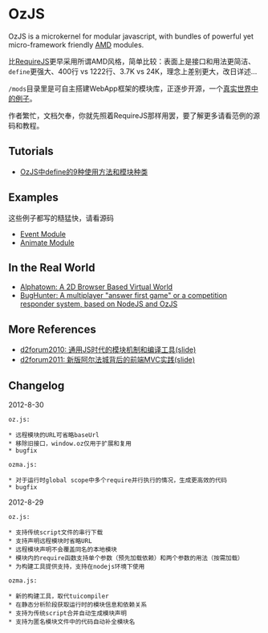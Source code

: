 # OzJS

OzJS is a microkernel for modular javascript, with bundles of powerful yet micro-framework friendly [AMD](http://requirejs.org/docs/whyamd.html) modules.

比[RequireJS](http://requirejs.org/)更早采用所谓AMD风格，简单比较：表面上是接口和用法更简洁、`define`更强大、400行 vs 1222行、3.7K vs 24K，理念上差别更大，改日详述…

`/mods`目录里是可自主搭建WebApp框架的模块库，正逐步开源，一个[真实世界中的例子](http://ww4.sinaimg.cn/large/62651c14jw1dvpfdi27o7j.jpg)。

作者繁忙，文档欠奉，你就先照着RequireJS那样用罢，要了解更多请看范例的源码和教程。

## Tutorials

* [OzJS中define的9种使用方法和模块种类](https://github.com/dexteryy/OzJS/blob/master/api.md)

## Examples

这些例子都写的糙猛快，请看源码

* [Event Module](https://github.com/dexteryy/OzJS/blob/master/tests/test_event.html)
* [Animate Module](https://github.com/dexteryy/OzJS/blob/master/tests/test_animate.html)

## In the Real World

* [Alphatown: A 2D Browser Based Virtual World](http://alphatown.com)
* [BugHunter: A multiplayer "answer first game" or a competition responder system, based on NodeJS and OzJS](https://github.com/dexteryy/BugHunter)

## More References

* [d2forum2010: 通用JS时代的模块机制和编译工具(slide)](http://www.slideshare.net/dexter_yy/js-6228773)
* [d2forum2011: 新版阿尔法城背后的前端MVC实践(slide)](http://www.slideshare.net/dexter_yy/mvc-8554206)

## Changelog

2012-8-30

    oz.js:

    * 远程模块的URL可省略baseUrl
    * 移除旧接口，window.oz仅用于扩展和复用
    * bugfix

    ozma.js:

    * 对于运行时global scope中多个require并行执行的情况，生成更高效的代码
    * bugfix

2012-8-29

    oz.js:

    * 支持传统script文件的串行下载
    * 支持声明远程模块时省略URL
    * 远程模块声明不会覆盖同名的本地模块
    * 模块内的require函数支持单个参数（预先加载依赖）和两个参数的用法（按需加载）
    * 为构建工具提供支持，支持在nodejs环境下使用

    ozma.js:

    * 新的构建工具，取代tuicompiler
    * 在静态分析阶段获取运行时的模块信息和依赖关系
    * 支持为传统script合并自动生成模块声明
    * 支持为匿名模块文件中的代码自动补全模块名
